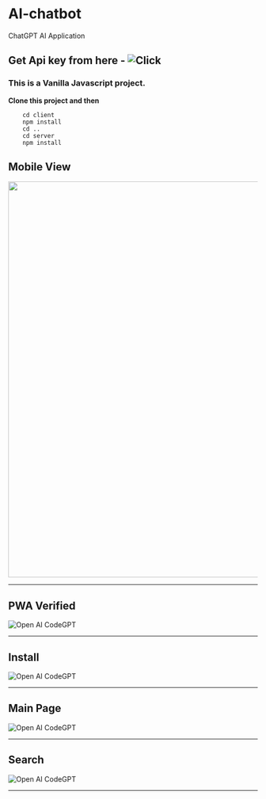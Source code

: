 # AI-chatbot
ChatGPT AI Application

## Get Api key from here - ![Click](https://openai.com/api/)

### This is a Vanilla Javascript project.

**Clone this project and then**
```
    cd client
    npm install
    cd ..
    cd server
    npm install
```

## Mobile View
<img src="https://ibb.co/2Nt2mp5" width="800" />
<hr>

## PWA Verified
![Open AI CodeGPT](https://i.ibb.co/LS4DRhb/image-257.png)
<hr>

## Install 
![Open AI CodeGPT](https://i.ibb.co/LS4DRhb/image-257.png)
<hr>

## Main Page
![Open AI CodeGPT](https://i.ibb.co/LS4DRhb/image-257.png)
<hr>

## Search 
![Open AI CodeGPT](https://i.ibb.co/LS4DRhb/image-257.png)
<hr>